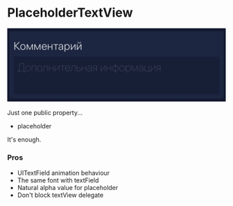 # PlaceholderTextView

![Image of placeholder](./placeholder.jpg)

Just one public property...

* placeholder

It's enough.

### Pros
* UITextField animation behaviour
* The same font with textField
* Natural alpha value for placeholder
* Don't block textView delegate 



